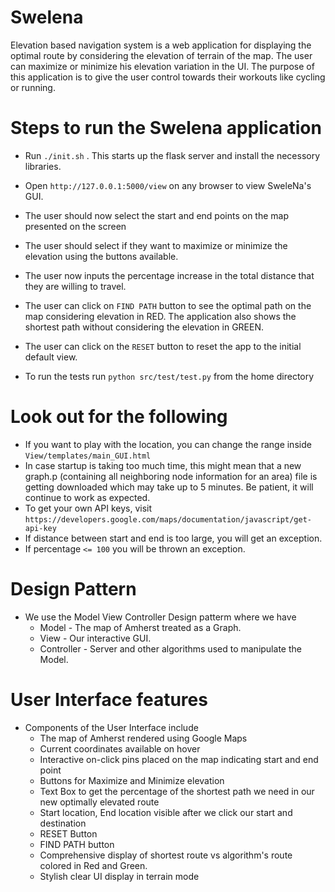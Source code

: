 # Swelena
Elevation based navigation system is a web application for displaying the optimal route by considering the elevation of terrain of the map. The user can maximize or minimize his elevation variation in the UI. The purpose of this application is to give the user control towards their workouts like cycling or running. 

# Steps to run the Swelena application

- Run ```./init.sh``` . This starts up the flask server and install the necessory libraries.
- Open `http://127.0.0.1:5000/view` on any browser to view SweleNa's GUI.

- The user should now select the start and end points on the map presented on the screen
- The user should select if they want to maximize or minimize the elevation using the buttons available.
- The user now inputs the percentage increase in the total distance that they are willing to travel.
- The user can click on `FIND PATH` button to see the optimal path on the map considering elevation in RED. The application also shows the shortest path without considering the elevation in GREEN.
- The user can click on the `RESET` button to reset the app to the initial default view.

- To run the tests run `python src/test/test.py` from the home directory

# Look out for the following

- If you want to play with the location, you can change the range inside `View/templates/main_GUI.html`
- In case startup is taking too much time, this might mean that a new graph.p (containing all neighboring node information for an area) file is getting downloaded which may take up to 5 minutes. Be patient, it will continue to work as expected. 
- To get your own API keys, visit `https://developers.google.com/maps/documentation/javascript/get-api-key`
- If distance between start and end is too large, you will get an exception.
- If percentage `<= 100` you will be thrown an exception.

# Design Pattern 
- We use the Model View Controller Design patterm where we have 
    - Model - The map of Amherst treated as a Graph. 
    - View - Our interactive GUI.
    - Controller - Server and other algorithms used to manipulate the Model.

# User Interface features
- Components of the User Interface include
    - The map of Amherst rendered using Google Maps
    - Current coordinates available on hover
    - Interactive on-click pins placed on the map indicating start and end point
    - Buttons for Maximize and Minimize elevation
    - Text Box to get the percentage of the shortest path we need in our new optimally elevated route
    - Start location, End location visible after we click our start and destination
    - RESET Button
    - FIND PATH button
    - Comprehensive display of shortest route vs algorithm's route colored in Red and Green.
    - Stylish clear UI display in terrain mode